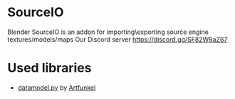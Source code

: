 # SourceIO
Blender SourceIO is an addon for importing\exporting source engine textures/models/maps
Our Discord server https://discord.gg/SF82W6aZ67

# Used libraries
* [datamodel.py](https://github.com/Artfunkel/BlenderSourceTools/blob/master/io_scene_valvesource/datamodel.py) by [Artfunkel](https://github.com/Artfunkel)
